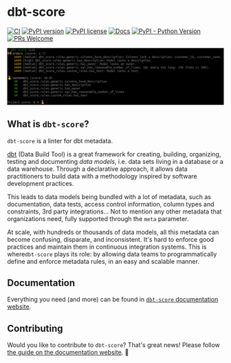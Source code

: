 # dbt-score

[![CI](https://github.com/PicnicSupermarket/dbt-score/actions/workflows/ci.yml/badge.svg)](https://github.com/PicnicSupermarket/dbt-score/actions)
[![PyPI version](https://img.shields.io/pypi/v/dbt-score.svg)](https://pypi.python.org/pypi/dbt-score/)
[![PyPI license](https://img.shields.io/pypi/l/dbt-score.svg)](https://pypi.python.org/pypi/dbt-score/)
[![Docs](https://img.shields.io/badge/Docs-mkdocs-blue)](https://dbt-score.picnic.tech/)
[![PyPI - Python Version](https://img.shields.io/pypi/pyversions/dbt-score.svg)](https://pypi.org/project/dbt-score)
[![PRs Welcome](https://img.shields.io/badge/PRs-welcome-brightgreen.svg)](https://makeapullrequest.com)

![dbt-score-output](images/dbt-score-output.png)

## What is `dbt-score`?

`dbt-score` is a linter for dbt metadata.

[dbt][dbt] (Data Build Tool) is a great framework for creating, building,
organizing, testing and documenting _data models_, i.e. data sets living in a
database or a data warehouse. Through a declarative approach, it allows data
practitioners to build data with a methodology inspired by software development
practices.

This leads to data models being bundled with a lot of metadata, such as
documentation, data tests, access control information, column types and
constraints, 3rd party integrations... Not to mention any other metadata that
organizations need, fully supported through the `meta` parameter.

At scale, with hundreds or thousands of data models, all this metadata can
become confusing, disparate, and inconsistent. It's hard to enforce good
practices and maintain them in continuous integration systems. This is
where`dbt-score` plays its role: by allowing data teams to programmatically
define and enforce metadata rules, in an easy and scalable manner.

## Documentation

Everything you need (and more) can be found in [`dbt-score` documentation
website][dbt-score].

## Contributing

Would you like to contribute to `dbt-score`? That's great news! Please follow
[the guide on the documentation website][contributors-guide]. 🚀

[dbt]: https://github.com/dbt-labs/dbt-core
[dbt-score]: https://dbt-score.picnic.tech/
[contributors-guide]: https://dbt-score.picnic.tech/contributing/
